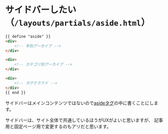 # サイドバーしたい（``/layouts/partials/aside.html``）

```html
{{ define "aside" }}
<div>
    <!-- 年別アーカイブ -->
</div>

<div>
    <!-- カテゴリ別アーカイブ -->
</div>

<div>
    <!-- タグクラウド -->
</div>
{{ end }}
```

サイドバーはメインコンテンツではないので[asideタグ](https://developer.mozilla.org/ja/docs/Web/HTML/Element/aside)の中に書くことにします。

サイドバーは、サイト全体で共通しているほうがUXがよいと思いますが、
記事用と固定ページ用で変更するのもアリだと思います。
